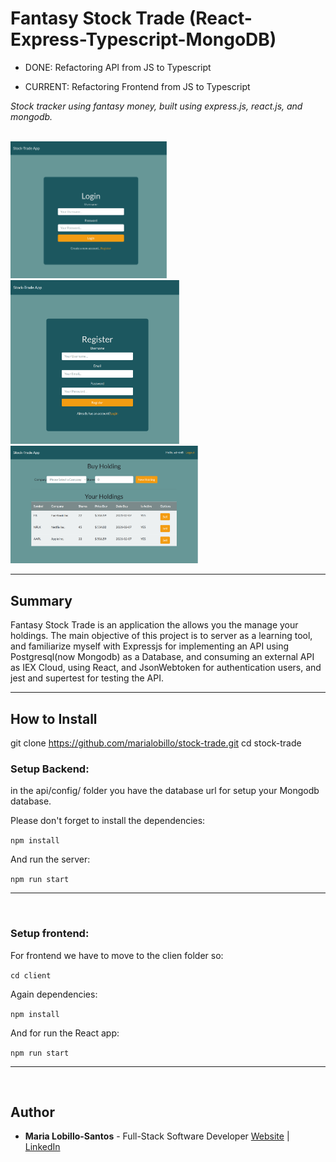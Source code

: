 # Fantasy Stock Trade (React-Express-Typescript-MongoDB)

- DONE: Refactoring API from JS to Typescript

- CURRENT: Refactoring Frontend from JS to Typescript

_Stock tracker using fantasy money, built using express.js, react.js, and mongodb._

<br>

<img src="./images-demo/login.png" width="250">
<img src="./images-demo/register.png" width="270">
<img src="./images-demo/dashboard.png" width="300">

<br>
<hr />

## Summary

Fantasy Stock Trade is an application the allows you the manage your holdings. The main objective of this project is to server as a learning tool, and familiarize myself with Expressjs for implementing an API using Postgresql(now Mongodb) as a Database, and consuming an external API as IEX Cloud, using React, and JsonWebtoken for authentication users, and jest and supertest for testing the API.

<hr />

## How to Install

git clone https://github.com/marialobillo/stock-trade.git
cd stock-trade



### Setup Backend:

in the api/config/ folder you have the database url for setup your Mongodb database.

Please don't forget to install the dependencies:

`npm install`

And run the server:

`npm run start`

<hr />
<br />

### Setup frontend:

For frontend we have to move to the clien folder so:

`cd client`

Again dependencies:

`npm install`

And for run the React app:

`npm run start`


<hr />
<br />




## Author
 -  **Maria Lobillo-Santos** - Full-Stack Software Developer <a href="https://marialobillo.github.io" target="_blank">Website</a> | <a href="https://www.linkedin.com/in/lobillosantos/" 
 target="_blank">LinkedIn</a>
